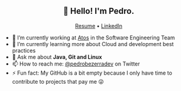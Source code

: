 <h2 align="center">👋 Hello! I'm Pedro.</h2>
<p align="center">
  <a href="https://pedrobezerra.dev/">Resume</a> •
  <a href="https://br.linkedin.com/in/pedrobezerradev">LinkedIn</a>
</p>


- 🔭 I’m currently working at [Atos](https://atos.net/en/) in the Software Engineering Team
- 🌱 I’m currently learning more about Cloud and development best practices
- 💬 Ask me about **Java, Git and Linux**
- 📫 How to reach me: [@pedrobezerradev](https://twitter.com/pedrobezerradev) on Twitter
- ⚡ Fun fact: My GitHub is a bit empty because I only have time to contribute to projects that pay me :stuck_out_tongue_winking_eye:
